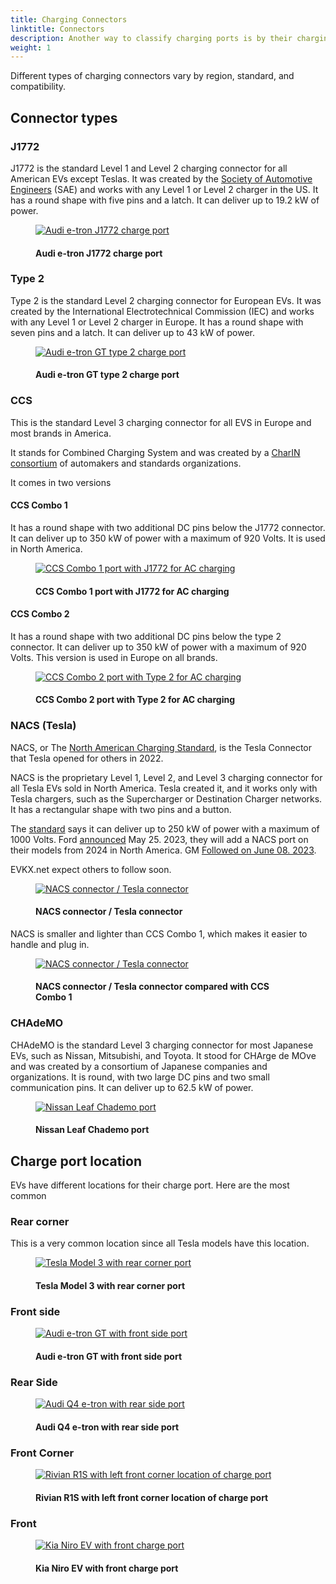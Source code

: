 ```yaml
---
title: Charging Connectors
linktitle: Connectors
description: Another way to classify charging ports is by their charging connector, which is the physical shape and size of the plug that connects the EV to the charging station. 
weight: 1
---
```

<!-- markdownlint-disable MD033 -->

 Different types of charging connectors vary by region, standard, and compatibility.

## Connector types

### J1772

J1772 is the standard Level 1 and Level 2 charging connector for all American EVs except Teslas. It was created by the [Society of Automotive Engineers](https://www.sae.org/standards/content/j1772_201710/) (SAE) and works with any Level 1 or Level 2 charger in the US. It has a round shape with five pins and a latch. It can deliver up to 19.2 kW of power.

<figure>
    <a href="https://media.evkx.net/multimedia/technology/charging/connectors/j1772_1.jpg">
        <img src="https://media.evkx.net/multimedia/technology/charging/connectors/j1772_1_st.jpg"
        alt="Audi e-tron J1772 charge port" title="Audi e-tron J1772 charge port">
    </a>
    <figcaption><h4>Audi e-tron J1772 charge port</h4></figcaption>
</figure>

### Type 2

Type 2 is the standard Level 2 charging connector for European EVs. It was created by the International Electrotechnical Commission (IEC) and works with any Level 1 or Level 2 charger in Europe. It has a round shape with seven pins and a latch. It can deliver up to 43 kW of power.

<figure>
    <a href="https://media.evkx.net/multimedia/technology/charging/connectors/type2_1.jpg">
        <img src="https://media.evkx.net/multimedia/technology/charging/connectors/type2_1_st.jpg"
        alt="Audi e-tron GT type 2 charge port" title="Audi e-tron GT type 2 charge port">
    </a>
    <figcaption><h4>Audi e-tron GT type 2 charge port</h4></figcaption>
</figure>

### CCS

This is the standard Level 3 charging connector for all EVS in Europe and most brands in America.

It stands for Combined Charging System and was created by a [CharIN consortium](https://www.charin.global/) of automakers and standards organizations.

It comes in two versions

#### CCS Combo 1

It has a round shape with two additional DC pins below the J1772 connector. It can deliver up to 350 kW of power with a maximum of 920 Volts. It is used in North America.

<figure>
    <a href="https://media.evkx.net/multimedia/technology/charging/connectors/ccscombo1_1.jpg">
        <img src="https://media.evkx.net/multimedia/technology/charging/connectors/ccscombo1_1_st.jpg"
        alt="CCS Combo 1 port with J1772 for AC charging" title="CCS Combo 1 port with J1772 for AC charging">
    </a>
    <figcaption><h4>CCS Combo 1 port with J1772 for AC charging</h4></figcaption>
</figure>

#### CCS Combo 2

It has a round shape with two additional DC pins below the type 2 connector. It can deliver up to 350 kW of power with a maximum of 920 Volts. This version is used in Europe on all brands.

<figure>
    <a href="https://media.evkx.net/multimedia/technology/charging/connectors/ccscombo2_2.jpg">
        <img src="https://media.evkx.net/multimedia/technology/charging/connectors/ccscombo2_2_st.jpg"
        alt="CCS Combo 2 port with Type 2 for AC charging" title="CCS Combo 2 port with Type 2 for AC charging">
    </a>
    <figcaption><h4>CCS Combo 2 port with Type 2 for AC charging</h4></figcaption>
</figure>

### NACS (Tesla)

NACS, or The [North American Charging Standard](https://www.tesla.com/blog/opening-north-american-charging-standard), is the Tesla Connector that Tesla opened for others in 2022.

NACS is the proprietary Level 1, Level 2, and Level 3 charging connector for all Tesla EVs sold in North America. Tesla created it, and it works only with Tesla chargers, such as the Supercharger or Destination Charger networks. It has a rectangular shape with two pins and a button.

The [standard](https://tesla-cdn.thron.com/static/HXVNIC_North_American_Charging_Standard_Technical_Specification_TS-0023666_HFTPKZ.pdf) says it can deliver up to 250 kW of power with a maximum of 1000 Volts. Ford [announced](https://media.ford.com/content/fordmedia/fna/us/en/news/2023/05/25/ford-ev-customers-to-gain-access-to-12-000-tesla-superchargers--.html) May 25. 2023, they will add a NACS port on their models from 2024 in North America. GM [Followed on June 08. 2023](https://news.gm.com/newsroom.detail.html/Pages/news/us/en/2023/jun/0608-gm.html).

EVKX.net expect others to follow soon.

<figure>
    <a href="https://media.evkx.net/multimedia/technology/charging/connectors/nacs_1.jpg">
        <img src="https://media.evkx.net/multimedia/technology/charging/connectors/nacs_1_st.jpg"
        alt="NACS connector / Tesla connector" title="NACS connector / Tesla connector">
    </a>
    <figcaption><h4>NACS connector / Tesla connector</h4></figcaption>
</figure>

NACS is smaller and lighter than CCS Combo 1, which makes it easier to handle and plug in.

<figure>
    <a href="https://media.evkx.net/multimedia/technology/charging/connectors/nacs_2.jpg">
        <img src="https://media.evkx.net/multimedia/technology/charging/connectors/nacs_2_st.jpg"
        alt="NACS connector / Tesla connector" title="NACS connector / Tesla connector">
    </a>
    <figcaption><h4>NACS connector / Tesla connector compared with CCS Combo 1</h4></figcaption>
</figure>


### CHAdeMO

CHAdeMO is the standard Level 3 charging connector for most Japanese EVs, such as Nissan, Mitsubishi, and Toyota. It stood for CHArge de MOve and was created by a consortium of Japanese companies and organizations. It is round, with two large DC pins and two small communication pins. It can deliver up to 62.5 kW of power.

<figure>
    <a href="https://media.evkx.net/multimedia/technology/charging/connectors/chademo_1.jpg">
        <img src="https://media.evkx.net/multimedia/technology/charging/connectors/chademo_1_st.jpg"
        alt="Nissan Leaf Chademo port" title="Nissan Leaf Chademo port">
    </a>
    <figcaption><h4>Nissan Leaf Chademo port</h4></figcaption>
</figure>

## Charge port location

EVs have different locations for their charge port. Here are the most common

### Rear corner

This is a very common location since all Tesla models have this location.

<figure>
    <a href="https://media.evkx.net/multimedia/technology/charging/connectors/rearcornerport_1.jpg">
        <img src="https://media.evkx.net/multimedia/technology/charging/connectors/rearcornerport_1_st.jpg"
        alt="Tesla Model 3 with rear corner port" title="Tesla Model 3 with rear corner port">
    </a>
    <figcaption><h4>Tesla Model 3 with rear corner port</h4></figcaption>
</figure>

### Front side

<figure>
    <a href="https://media.evkx.net/multimedia/technology/charging/connectors/frontsideport_1.jpg">
        <img src="https://media.evkx.net/multimedia/technology/charging/connectors/frontsideport_1_st.jpg"
        alt="Audi e-tron GT with front side port" title="Audi e-tron GT with front side port">
    </a>
    <figcaption><h4>Audi e-tron GT with front side port</h4></figcaption>
</figure>

### Rear Side

<figure>
    <a href="https://media.evkx.net/multimedia/technology/charging/connectors/rearsideport_1.jpg">
        <img src="https://media.evkx.net/multimedia/technology/charging/connectors/rearsideport_1_st.jpg"
        alt="Audi Q4 e-tron with rear side port" title="Audi Q4 e-tron with rear side port">
    </a>
    <figcaption><h4>Audi Q4 e-tron with rear side port</h4></figcaption>
</figure>


### Front Corner

<figure>
    <a href="https://media.evkx.net/multimedia/technology/charging/connectors/frontcornerport_1.jpg">
        <img src="https://media.evkx.net/multimedia/technology/charging/connectors/frontcornerport_1_st.jpg"
        alt="Rivian R1S with left front corner location of charge port" title="Rivian R1S with left front corner location of charge port">
    </a>
    <figcaption><h4>Rivian R1S with left front corner location of charge port</h4></figcaption>
</figure>


### Front

<figure>
    <a href="https://media.evkx.net/multimedia/technology/charging/connectors/frontport_1.jpg">
        <img src="https://media.evkx.net/multimedia/technology/charging/connectors/frontport_1_st.jpg"
        alt="Kia Niro EV with front charge port" title="Kia Niro EV with front charge port">
    </a>
    <figcaption><h4>Kia Niro EV with front charge port</h4></figcaption>
</figure>

